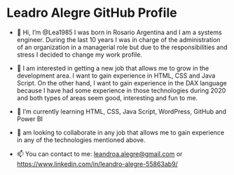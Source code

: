 # Leadro Alegre GitHub Profile
- 👋 Hi, I’m @Lea1985 I was born in Rosario Argentina and I am a systems engineer. During the last 10 years I was in charge of the administration of an organization in a managerial role but due to the responsibilities and stress I decided to change my work profile.
- 👀 I am interested in getting a new job that allows me to grow in the development area. I want to gain experience in HTML, CSS and Java Script. On the other hand, I want to gain experience in the DAX language because I have had some experience in those technologies during 2020 and both types of areas seem good, interesting and fun to me.

- 🌱 I’m currently learning HTML, CSS, Java Script, WordPress, GitHub and Power BI
- 💞️  am looking to collaborate in any job that allows me to gain experience in any of the technologies mentioned above.
- 📫 You can contact to me: leandroa.alegre@gmail.com or https://www.linkedin.com/in/leandro-alegre-55863ab9/

<!---
Lea1985/Lea1985 is a ✨ special ✨ repository because its `README.md` (this file) appears on your GitHub profile.
You can click the Preview link to take a look at your changes.
--->
